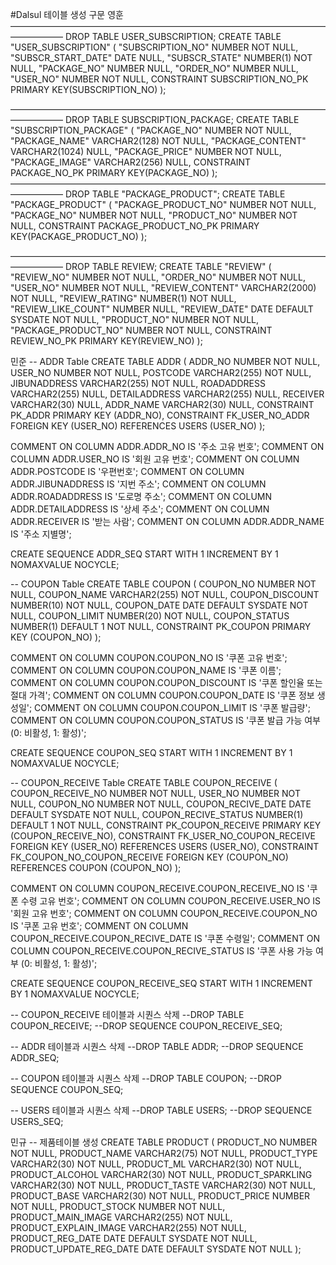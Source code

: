 #Dalsul 테이블 생성 구문
영훈
——————————————————————————————————————————
DROP TABLE USER_SUBSCRIPTION;
CREATE TABLE "USER_SUBSCRIPTION" (
	"SUBSCRIPTION_NO"	NUMBER		NOT NULL,
	"SUBSCR_START_DATE"	DATE		NULL,
	"SUBSCR_STATE"	NUMBER(1)		NOT NULL,
	"PACKAGE_NO"	NUMBER		NULL,
	"ORDER_NO"	NUMBER		NULL,
	"USER_NO"	NUMBER		NOT NULL,
    CONSTRAINT SUBSCRIPTION_NO_PK PRIMARY KEY(SUBSCRIPTION_NO)
);

——————————————————————————————————————————
DROP TABLE SUBSCRIPTION_PACKAGE;
CREATE TABLE "SUBSCRIPTION_PACKAGE" (
	"PACKAGE_NO"	NUMBER		NOT NULL,
	"PACKAGE_NAME"	VARCHAR2(128)		NOT NULL,
	"PACKAGE_CONTENT"	VARCHAR2(1024)		NULL,
	"PACKAGE_PRICE"	NUMBER		NOT NULL,
	"PACKAGE_IMAGE"	VARCHAR2(256)		NULL,
    CONSTRAINT PACKAGE_NO_PK PRIMARY KEY(PACKAGE_NO)
);
——————————————————————————————————————————
DROP TABLE "PACKAGE_PRODUCT";
CREATE TABLE "PACKAGE_PRODUCT" (
	"PACKAGE_PRODUCT_NO"	NUMBER		NOT NULL,
	"PACKAGE_NO"	NUMBER		NOT NULL,
	"PRODUCT_NO"	NUMBER		NOT NULL,
    CONSTRAINT PACKAGE_PRODUCT_NO_PK PRIMARY KEY(PACKAGE_PRODUCT_NO)
);


——————————————————————————————————————————
DROP TABLE REVIEW;
CREATE TABLE "REVIEW" (
	"REVIEW_NO"	NUMBER		NOT NULL,
	"ORDER_NO"	NUMBER		NOT NULL,
	"USER_NO"	NUMBER		NOT NULL,
	"REVIEW_CONTENT"	VARCHAR2(2000)		NOT NULL,
	"REVIEW_RATING"	NUMBER(1)		NOT NULL,
	"REVIEW_LIKE_COUNT"	NUMBER		NULL,
	"REVIEW_DATE"	DATE	DEFAULT SYSDATE	NOT NULL,
	"PRODUCT_NO"	NUMBER		NOT NULL,
	"PACKAGE_PRODUCT_NO"	NUMBER		NOT NULL,
    CONSTRAINT REVIEW_NO_PK PRIMARY KEY(REVIEW_NO)
);



민준
-- ADDR Table
CREATE TABLE ADDR (
    ADDR_NO NUMBER NOT NULL,
    USER_NO NUMBER NOT NULL,
    POSTCODE VARCHAR2(255) NOT NULL,
    JIBUNADDRESS VARCHAR2(255) NOT NULL,
    ROADADDRESS VARCHAR2(255) NULL,
    DETAILADDRESS VARCHAR2(255) NULL,
    RECEIVER VARCHAR2(30) NULL,
    ADDR_NAME VARCHAR2(30) NULL,
    CONSTRAINT PK_ADDR PRIMARY KEY (ADDR_NO),
    CONSTRAINT FK_USER_NO_ADDR FOREIGN KEY (USER_NO) REFERENCES USERS (USER_NO)
);

COMMENT ON COLUMN ADDR.ADDR_NO IS '주소 고유 번호';
COMMENT ON COLUMN ADDR.USER_NO IS '회원 고유 번호';
COMMENT ON COLUMN ADDR.POSTCODE IS '우편번호';
COMMENT ON COLUMN ADDR.JIBUNADDRESS IS '지번 주소';
COMMENT ON COLUMN ADDR.ROADADDRESS IS '도로명 주소';
COMMENT ON COLUMN ADDR.DETAILADDRESS IS '상세 주소';
COMMENT ON COLUMN ADDR.RECEIVER IS '받는 사람';
COMMENT ON COLUMN ADDR.ADDR_NAME IS '주소 지별명';

CREATE SEQUENCE ADDR_SEQ
START WITH 1
INCREMENT BY 1
NOMAXVALUE
NOCYCLE;

-- COUPON Table
CREATE TABLE COUPON (
    COUPON_NO NUMBER NOT NULL,
    COUPON_NAME VARCHAR2(255) NOT NULL,
    COUPON_DISCOUNT NUMBER(10) NOT NULL,
    COUPON_DATE DATE DEFAULT SYSDATE NOT NULL,
    COUPON_LIMIT NUMBER(20) NOT NULL,
    COUPON_STATUS NUMBER(1) DEFAULT 1 NOT NULL,
    CONSTRAINT PK_COUPON PRIMARY KEY (COUPON_NO)
);

COMMENT ON COLUMN COUPON.COUPON_NO IS '쿠폰 고유 번호';
COMMENT ON COLUMN COUPON.COUPON_NAME IS '쿠폰 이름';
COMMENT ON COLUMN COUPON.COUPON_DISCOUNT IS '쿠폰 할인율 또는 절대 가격';
COMMENT ON COLUMN COUPON.COUPON_DATE IS '쿠폰 정보 생성일';
COMMENT ON COLUMN COUPON.COUPON_LIMIT IS '쿠폰 발급량';
COMMENT ON COLUMN COUPON.COUPON_STATUS IS '쿠폰 발급 가능 여부 (0: 비활성, 1: 활성)';

CREATE SEQUENCE COUPON_SEQ
START WITH 1
INCREMENT BY 1
NOMAXVALUE
NOCYCLE;

-- COUPON_RECEIVE Table
CREATE TABLE COUPON_RECEIVE (
    COUPON_RECEIVE_NO NUMBER NOT NULL,
    USER_NO NUMBER NOT NULL,
    COUPON_NO NUMBER NOT NULL,
    COUPON_RECIVE_DATE DATE DEFAULT SYSDATE NOT NULL,
    COUPON_RECIVE_STATUS NUMBER(1) DEFAULT 1 NOT NULL,
    CONSTRAINT PK_COUPON_RECEIVE PRIMARY KEY (COUPON_RECEIVE_NO),
    CONSTRAINT FK_USER_NO_COUPON_RECEIVE FOREIGN KEY (USER_NO) REFERENCES USERS (USER_NO),
    CONSTRAINT FK_COUPON_NO_COUPON_RECEIVE FOREIGN KEY (COUPON_NO) REFERENCES COUPON (COUPON_NO)
);

COMMENT ON COLUMN COUPON_RECEIVE.COUPON_RECEIVE_NO IS '쿠폰 수령 고유 번호';
COMMENT ON COLUMN COUPON_RECEIVE.USER_NO IS '회원 고유 번호';
COMMENT ON COLUMN COUPON_RECEIVE.COUPON_NO IS '쿠폰 고유 번호';
COMMENT ON COLUMN COUPON_RECEIVE.COUPON_RECIVE_DATE IS '쿠폰 수령일';
COMMENT ON COLUMN COUPON_RECEIVE.COUPON_RECIVE_STATUS IS '쿠폰 사용 가능 여부 (0: 비활성, 1: 활성)';

CREATE SEQUENCE COUPON_RECEIVE_SEQ
START WITH 1
INCREMENT BY 1
NOMAXVALUE
NOCYCLE;

-- COUPON_RECEIVE 테이블과 시퀀스 삭제
--DROP TABLE COUPON_RECEIVE;
--DROP SEQUENCE COUPON_RECEIVE_SEQ;

-- ADDR 테이블과 시퀀스 삭제
--DROP TABLE ADDR;
--DROP SEQUENCE ADDR_SEQ;

-- COUPON 테이블과 시퀀스 삭제
--DROP TABLE COUPON;
--DROP SEQUENCE COUPON_SEQ;

-- USERS 테이블과 시퀀스 삭제
--DROP TABLE USERS;
--DROP SEQUENCE USERS_SEQ;

민규
-- 제품테이블 생성
CREATE TABLE PRODUCT (
   PRODUCT_NO               NUMBER              NOT NULL,
   PRODUCT_NAME   VARCHAR2(75)      NOT NULL,
   PRODUCT_TYPE              VARCHAR2(30)      NOT NULL,
   PRODUCT_ML               VARCHAR2(30)      NOT NULL,
   PRODUCT_ALCOHOL           VARCHAR2(30)      NOT NULL,
   PRODUCT_SPARKLING       VARCHAR2(30)      NOT NULL,
   PRODUCT_TASTE           VARCHAR2(30)      NOT NULL,
   PRODUCT_BASE           VARCHAR2(30)      NOT NULL,
   PRODUCT_PRICE           NUMBER              NOT NULL,
   PRODUCT_STOCK           NUMBER              NOT NULL,
   PRODUCT_MAIN_IMAGE       VARCHAR2(255)      NOT NULL,
   PRODUCT_EXPLAIN_IMAGE   VARCHAR2(255)      NOT NULL,
   PRODUCT_REG_DATE       DATE     DEFAULT SYSDATE     NOT NULL,
   PRODUCT_UPDATE_REG_DATE   DATE    DEFAULT SYSDATE    NOT NULL
);
